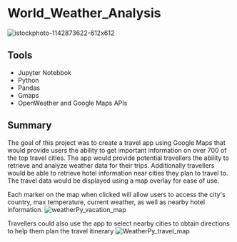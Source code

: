 # World_Weather_Analysis
![istockphoto-1142873622-612x612](https://user-images.githubusercontent.com/96552268/172393719-4dc90793-b2c2-42f3-985d-ade0eb67e1c5.jpg)

## Tools
- Jupyter Notebbok
- Python
- Pandas
- Gmaps
- OpenWeather and Google Maps APIs


## Summary 
The goal of this project was to create a travel app using Google Maps that would provide users the ability to get important information on over 700 of the top travel cities. The app would provide potential travellers the ability to retrieve and analyze weather data for their trips. Additionally travellers would be able to retrieve hotel information near cities they plan to travel to. The travel data would be displayed using a map overlay for ease of use. 


Each marker on the map when clicked will allow users to access the city's country, max temperature, current weather, as well as nearby hotel information. 
![weatherPy_vacation_map](https://user-images.githubusercontent.com/96552268/172398363-eb90ab9d-3007-467d-ab52-0aa231fbdfae.png)

Travellers could also use the app to select nearby cities to obtain directions to help them plan the travel itinerary
![WeatherPy_travel_map](https://user-images.githubusercontent.com/96552268/172399587-c9551a8d-2ebe-41de-a8fe-730f218767cc.png)
